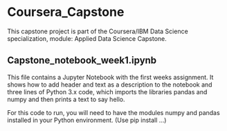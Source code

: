 # Coursera_Capstone
This capstone project is part of the Coursera/IBM Data Science specialization, module:
Applied Data Science Capstone.
 
Capstone_notebook_week1.ipynb
-----------------------------
This file contains a Jupyter Notebook with the first weeks assignment.
It shows how to add header and text as a description to the notebook and three
lines of Python 3.x code, which imports the libraries pandas and numpy and then prints
a text to say hello.

For this code to run, you will need to have the modules numpy and pandas installed in your
Python environment. (Use pip install ...)